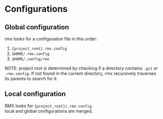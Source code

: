 # Configurations

## Global configuration
rmx looks for a configuration file in this order:
1. `{project_root}.rmx.config`
2. `$HOME/.rmx.config`
3. `$HOME/.config/rmx`

NOTE: project root is determined by checking if a directory contains `.git` or `.rmx.config`. If not found in the current directory, rmx recursively traverses its parents to search for it.

## Local configuration
RMX looks for `{project_root}/.rmx.config`.  
local and global configurations are merged.

